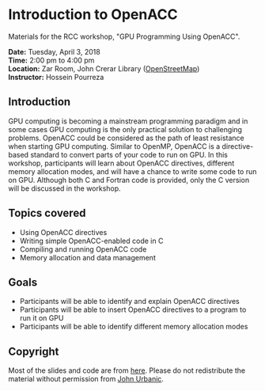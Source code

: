 # Introduction to OpenACC

Materials for the RCC workshop, "GPU Programming Using OpenACC".

**Date:** Tuesday, April 3, 2018<br>
**Time:** 2:00 pm to 4:00 pm<br>
**Location:** Zar Room, John Crerar Library
([OpenStreetMap](https://www.openstreetmap.org/search?query=john%20crerar%20library#map=18/41.79053/-87.60282))<br>
**Instructor:** Hossein Pourreza

## Introduction
GPU computing is becoming a mainstream programming paradigm and in some cases GPU computing is the only practical solution to challenging problems. OpenACC could be considered as the path of least resistance when starting GPU computing. Similar to OpenMP, OpenACC is a directive-based standard to convert parts of your code to run on GPU. In this workshop, participants will learn about OpenACC directives, different memory allocation modes, and will have a chance to write some code to run on GPU. Although both C and Fortran code is provided, only the C version will be discussed in the workshop.

## Topics covered
* Using OpenACC directives
* Writing simple OpenACC-enabled code in C
* Compiling and running OpenACC code
* Memory allocation and data management

## Goals
* Participants will be able to identify and explain OpenACC directives
* Participants will be able to insert OpenACC directives to a program to run it on GPU
* Participants will be able to identify different memory allocation modes

## Copyright
Most of the slides and code are from [here](https://www.psc.edu/images/xsedetraining/OpenACC_Nov2017/OpenACC_Introduction_To_OpenACC.PDF). Please do not redistribute the material without permission from [John Urbanic](https://www.psc.edu/staff/urbanic).
